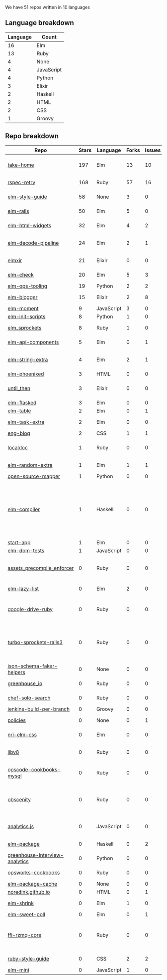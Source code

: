 We have 51 repos written in 10 languages



## Language breakdown
| Language | Count |
|----------|-------|
| 16 | Elm |
| 13 | Ruby |
| 4 | None |
| 4 | JavaScript |
| 4 | Python |
| 3 | Elixir |
| 2 | Haskell |
| 2 | HTML |
| 2 | CSS |
| 1 | Groovy |



## Repo breakdown
| Repo | Stars | Language | Forks | Issues | Description |
|------|-------|----------|-------|--------|-------------|
| [take-home](http://github.com/NoRedInk/take-home) | 197 | Elm | 13 | 10 | A take-home application written in Elm and only Elm |
| [rspec-retry](http://github.com/NoRedInk/rspec-retry) | 168 | Ruby | 57 | 16 | retry randomly failing rspec example |
| [elm-style-guide](http://github.com/NoRedInk/elm-style-guide) | 58 | None | 3 | 0 | NoRedInk style guide for our Elm code |
| [elm-rails](http://github.com/NoRedInk/elm-rails) | 50 | Elm | 5 | 0 | Convenience functions for using Elm with Rails. |
| [elm-html-widgets](http://github.com/NoRedInk/elm-html-widgets) | 32 | Elm | 4 | 2 | An elm-html widget library |
| [elm-decode-pipeline](http://github.com/NoRedInk/elm-decode-pipeline) | 24 | Elm | 2 | 1 | A pipeline-friendly library for building decoders. |
| [elmxir](http://github.com/NoRedInk/elmxir) | 21 | Elixir | 0 | 0 | Interop tools for working with Elm in Elixir |
| [elm-check](http://github.com/NoRedInk/elm-check) | 20 | Elm | 5 | 3 | Property Based Testing in Elm |
| [elm-ops-tooling](http://github.com/NoRedInk/elm-ops-tooling) | 19 | Python | 2 | 2 | Tooling for Elm ops |
| [elm-blogger](http://github.com/NoRedInk/elm-blogger) | 15 | Elixir | 2 | 8 | A blogging platform written in Elm + Elixir |
| [elm-moment](http://github.com/NoRedInk/elm-moment) | 9 | JavaScript | 3 | 0 | A Moment port to Elm |
| [elm-init-scripts](http://github.com/NoRedInk/elm-init-scripts) | 8 | Python | 1 | 0 |  |
| [elm_sprockets](http://github.com/NoRedInk/elm_sprockets) | 8 | Ruby | 1 | 0 | Sprockets preprocessor for Elm |
| [elm-api-components](http://github.com/NoRedInk/elm-api-components) | 5 | Elm | 0 | 1 | API components for use with Elm |
| [elm-string-extra](http://github.com/NoRedInk/elm-string-extra) | 4 | Elm | 2 | 1 | Convenience functions for working with Strings in Elm. |
| [elm-phoenixed](http://github.com/NoRedInk/elm-phoenixed) | 3 | HTML | 0 | 0 |  |
| [until_then](http://github.com/NoRedInk/until_then) | 3 | Elixir | 0 | 0 | Calculates offsets to regularly scheduled events. |
| [elm-flasked](http://github.com/NoRedInk/elm-flasked) | 3 | Elm | 0 | 0 |  |
| [elm-table](http://github.com/NoRedInk/elm-table) | 2 | Elm | 0 | 1 |  |
| [elm-task-extra](http://github.com/NoRedInk/elm-task-extra) | 2 | Elm | 0 | 0 | Additional functions for working with tasks |
| [eng-blog](http://github.com/NoRedInk/eng-blog) | 2 | CSS | 1 | 1 |  |
| [localdoc](http://github.com/NoRedInk/localdoc) | 1 | Ruby | 0 | 0 | Plaintext documentation viewer and editor with diagram support |
| [elm-random-extra](http://github.com/NoRedInk/elm-random-extra) | 1 | Elm | 1 | 1 | Extra functionality for the core Random library |
| [open-source-mapper](http://github.com/NoRedInk/open-source-mapper) | 1 | Python | 0 | 0 |  |
| [elm-compiler](http://github.com/NoRedInk/elm-compiler) | 1 | Haskell | 0 | 0 | Compiler for the Elm programming language. Elm aims to make web development more pleasant. Elm is a type inferred, functional reactive language that compiles to HTML, CSS, and JavaScript. |
| [start-app](http://github.com/NoRedInk/start-app) | 1 | Elm | 0 | 0 | Make an app, start it up |
| [elm-dom-tests](http://github.com/NoRedInk/elm-dom-tests) | 1 | JavaScript | 0 | 0 | Test dom things  |
| [assets_precompile_enforcer](http://github.com/NoRedInk/assets_precompile_enforcer) | 0 | Ruby | 0 | 0 | Raises an exception if assets are missing from config.assets.precompile during development |
| [elm-lazy-list](http://github.com/NoRedInk/elm-lazy-list) | 0 | Elm | 2 | 0 | Lazy list implementation in Elm |
| [google-drive-ruby](http://github.com/NoRedInk/google-drive-ruby) | 0 | Ruby | 0 | 0 | A Ruby library to read/write files/spreadsheets in Google Drive/Docs. |
| [turbo-sprockets-rails3](http://github.com/NoRedInk/turbo-sprockets-rails3) | 0 | Ruby | 0 | 0 | Speeds up your Rails 3 assets:precompile by only recompiling changed files, and only compiling once to generate all assets |
| [json-schema-faker-helpers](http://github.com/NoRedInk/json-schema-faker-helpers) | 0 | None | 0 | 0 | Helpers for working with json schema fakers |
| [greenhouse_io](http://github.com/NoRedInk/greenhouse_io) | 0 | Ruby | 0 | 0 | Ruby API wrapper for Greenhouse.io API |
| [chef-solo-search](http://github.com/NoRedInk/chef-solo-search) | 0 | Ruby | 0 | 0 | Data bag search for Chef Solo |
| [jenkins-build-per-branch](http://github.com/NoRedInk/jenkins-build-per-branch) | 0 | Groovy | 0 | 0 |  |
| [policies](http://github.com/NoRedInk/policies) | 0 | None | 0 | 1 | NoRedInk Terms and Policies |
| [nri-elm-css](http://github.com/NoRedInk/nri-elm-css) | 0 | Elm | 0 | 0 | Colors, fonts, etc for NRI branding |
| [libv8](http://github.com/NoRedInk/libv8) | 0 | Ruby | 0 | 0 | Ruby gem binary distribution of the V8 JavaScript engine |
| [opscode-cookbooks-mysql](http://github.com/NoRedInk/opscode-cookbooks-mysql) | 0 | Ruby | 0 | 0 | Development repository for Opscode Cookbook mysql |
| [obscenity](http://github.com/NoRedInk/obscenity) | 0 | Ruby | 0 | 0 | Obscenity is a profanity filter gem for Ruby/Rubinius, Rails (through ActiveModel), and Rack middleware. |
| [analytics.js](http://github.com/NoRedInk/analytics.js) | 0 | JavaScript | 0 | 0 | The hassle-free way to integrate analytics into any web application. |
| [elm-package](http://github.com/NoRedInk/elm-package) | 0 | Haskell | 0 | 2 | Command line tool to share Elm libraries |
| [greenhouse-interview-analytics](http://github.com/NoRedInk/greenhouse-interview-analytics) | 0 | Python | 0 | 0 |  |
| [opsworks-cookbooks](http://github.com/NoRedInk/opsworks-cookbooks) | 0 | Ruby | 0 | 0 | Chef Cookbooks for the AWS OpsWorks Service |
| [elm-package-cache](http://github.com/NoRedInk/elm-package-cache) | 0 | None | 0 | 0 |  |
| [noredink.github.io](http://github.com/NoRedInk/noredink.github.io) | 0 | HTML | 0 | 1 |  |
| [elm-shrink](http://github.com/NoRedInk/elm-shrink) | 0 | Elm | 1 | 0 | A library for authoring shrinking strategies |
| [elm-sweet-poll](http://github.com/NoRedInk/elm-sweet-poll) | 0 | Elm | 0 | 1 |  |
| [ffi-rzmq-core](http://github.com/NoRedInk/ffi-rzmq-core) | 0 | Ruby | 0 | 0 | FFI wrapper around the zeromq libzmq C API. Utilized by other libraries to provide more Ruby-like API. |
| [ruby-style-guide](http://github.com/NoRedInk/ruby-style-guide) | 0 | CSS | 2 | 2 | A community-driven Ruby coding style guide |
| [elm-mini](http://github.com/NoRedInk/elm-mini) | 0 | JavaScript | 1 | 0 |  |
